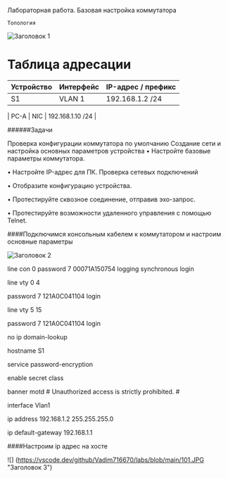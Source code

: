 Лабораторная работа. Базовая настройка коммутатора 

	Топология
![](https://vscode.dev/github/Vadim716670/labs/blob/main/010.JPG "Заголовок 1")

# Таблица адресации

| Устройство | Интерфейс | IP-адрес / префикс |
| --- | --- | --- |
| S1  | VLAN 1 | 192.168.1.2 /24 |

| PC-A | NIC | 192.168.1.10 /24 |

######Задачи



Проверка конфигурации коммутатора по умолчанию
Создание сети и настройка основных параметров устройства
•	Настройте базовые параметры коммутатора.


•	Настройте IP-адрес для ПК.
 Проверка сетевых подключений


•	Отобразите конфигурацию устройства.


•	Протестируйте сквозное соединение, отправив эхо-запрос.


•	Протестируйте возможности удаленного управления с помощью Telnet.



####Подключимся консольным кабелем к коммутатором и настроим основные параметры



![](https://vscode.dev/github/Vadim716670/labs/blob/main/01.JPG "Заголовок 2")

line con 0
 password 7 00071A150754
 logging synchronous
 login

line vty 0 4

 password 7 121A0C041104
 login

line vty 5 15

 password 7 121A0C041104
 login




no ip domain-lookup

hostname S1

service password-encryption

enable secret class

banner motd #
Unauthorized access is strictly prohibited. #



interface Vlan1

 ip address 192.168.1.2 255.255.255.0


ip default-gateway 192.168.1.1



####Настроим ip адрес на хосте



![] (https://vscode.dev/github/Vadim716670/labs/blob/main/101.JPG "Заголовок 3")




